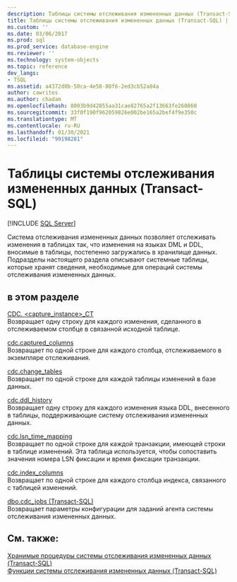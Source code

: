 ```yaml
---
description: Таблицы системы отслеживания измененных данных (Transact-SQL)
title: Таблицы системы отслеживания измененных данных (Transact-SQL) | Документация Майкрософт
ms.custom: ''
ms.date: 03/06/2017
ms.prod: sql
ms.prod_service: database-engine
ms.reviewer: ''
ms.technology: system-objects
ms.topic: reference
dev_langs:
- TSQL
ms.assetid: a4372d0b-50ca-4e58-80f6-2ed3cb52a84a
author: cawrites
ms.author: chadam
ms.openlocfilehash: 8003b9d42055aa31cae82765a2f13663fe260860
ms.sourcegitcommit: 33f0f190f962059826e002be165a2bef4f9e350c
ms.translationtype: MT
ms.contentlocale: ru-RU
ms.lasthandoff: 01/30/2021
ms.locfileid: "99198281"
---
```

# <a name="change-data-capture-tables-transact-sql"></a>Таблицы системы отслеживания измененных данных (Transact-SQL)
[!INCLUDE [SQL Server](../../includes/applies-to-version/sqlserver.md)]

  Система отслеживания измененных данных позволяет отслеживать изменения в таблицах так, что изменения на языках DML и DDL, вносимые в таблицы, постепенно загружались в хранилище данных. Подразделы настоящего раздела описывают системные таблицы, которые хранят сведения, необходимые для операций системы отслеживания измененных данных.  
  
## <a name="in-this-section"></a>в этом разделе  
 [CDC. <capture_instance>_CT](../../relational-databases/system-tables/cdc-capture-instance-ct-transact-sql.md)  
 Возвращает одну строку для каждого изменения, сделанного в отслеживаемом столбце в связанной исходной таблице.  
  
 [cdc.captured_columns](../../relational-databases/system-tables/cdc-captured-columns-transact-sql.md)  
 Возвращает по одной строке для каждого столбца, отслеживаемого в экземпляре отслеживания.  
  
 [cdc.change_tables](../../relational-databases/system-tables/cdc-change-tables-transact-sql.md)  
 Возвращает по одной строке для каждой таблицы изменений в базе данных.  
  
 [cdc.ddl_history](../../relational-databases/system-tables/cdc-ddl-history-transact-sql.md)  
 Возвращает одну строку для каждого изменения языка DDL, внесенного в таблицы, поддерживающие систему отслеживания измененных данных.  
  
 [cdc.lsn_time_mapping](../../relational-databases/system-tables/cdc-lsn-time-mapping-transact-sql.md)  
 Возвращает по одной строке для каждой транзакции, имеющей строки в таблице изменений. Эта таблица используется, чтобы сопоставить значения номера LSN фиксации и время фиксации транзакции.  
  
 [cdc.index_columns](../../relational-databases/system-tables/cdc-index-columns-transact-sql.md)  
 Возвращает по одной строке для каждого столбца индекса, связанного с таблицей изменений.  
  
 [dbo.cdc_jobs &#40;Transact-SQL&#41;](../../relational-databases/system-tables/dbo-cdc-jobs-transact-sql.md)  
 Возвращает параметры конфигурации для заданий агента системы отслеживания измененных данных.  
  
## <a name="see-also"></a>См. также:  
 [Хранимые процедуры системы отслеживания измененных данных (Transact-SQL)](../../relational-databases/system-stored-procedures/change-data-capture-stored-procedures-transact-sql.md)   
 [Функции системы отслеживания измененных данных (Transact-SQL)](../../relational-databases/system-functions/change-data-capture-functions-transact-sql.md)  
  
  
